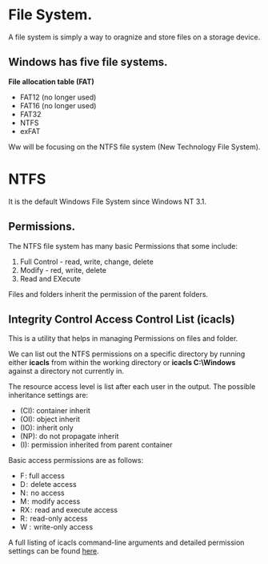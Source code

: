 # File System.
A file system is simply a way to oragnize and store files on a storage device.

## Windows has five file systems.

**File allocation table (FAT)**

* FAT12 (no longer used)
* FAT16 (no longer used)
* FAT32
* NTFS
* exFAT

Ww will be focusing on the NTFS file system (New Technology File System).

# NTFS

It is the default Windows File System since Windows NT 3.1.

## Permissions.

The NTFS file system has many basic Permissions that some include:

1. Full Control - read, write, change, delete
2. Modify - red, write, delete
3. Read and EXecute

Files and folders inherit the permission of the parent folders.

## Integrity Control Access Control List (icacls)

This is a utility that helps in managing Permissions on files and folder.

We can list out the NTFS permissions on a specific directory by running either **icacls** from within the working directory or **icacls C:\Windows** against a directory not currently in.

The resource access level is list after each user in the output. The possible inheritance settings are:

* (CI): container inherit
* (OI): object inherit
* (IO): inherit only
* (NP): do not propagate inherit
* (I): permission inherited from parent container

Basic access permissions are as follows:

* F : full access
* D :  delete access
* N :  no access
* M :  modify access
* RX :  read and execute access
* R :  read-only access
* W :  write-only access

A full listing of icacls command-line arguments and detailed permission settings can be found [here](https://docs.microsoft.com/en-us/windows-server/administration/windows-commands/icacls).
